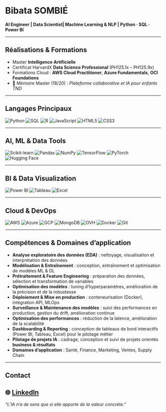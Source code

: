 #  Bibata SOMBIÉ  

**AI Engineer | Data Scientist| Machine Learning & NLP | Python · SQL · Power BI**

---

##  Réalisations & Formations
-  Master **Intelligence Artificielle** 
-  Certificat HarvardX **Data Science Professional** (PH125.1x – PH125.9x)  
-  Formations Cloud : **AWS Cloud Practitioner**, **Azure Fundamentals**, **OCI Foundations**  
- 🥇 Mémoire Master (18/20) : *Plateforme collaborative et IA pour enfants TND*  

---

##  Langages Principaux
![Python](https://img.shields.io/badge/Python-3776AB?style=for-the-badge&logo=python&logoColor=white)
![SQL](https://img.shields.io/badge/SQL-4479A1?style=for-the-badge&logo=postgresql&logoColor=white)
![R](https://img.shields.io/badge/R-276DC3?style=for-the-badge&logo=r&logoColor=white)
![JavaScript](https://img.shields.io/badge/JavaScript-F7DF1E?style=for-the-badge&logo=javascript&logoColor=black)
![HTML5](https://img.shields.io/badge/HTML5-E34F26?style=for-the-badge&logo=html5&logoColor=white)
![CSS3](https://img.shields.io/badge/CSS3-1572B6?style=for-the-badge&logo=css3&logoColor=white)

---

##  AI, ML & Data Tools
![Scikit-learn](https://img.shields.io/badge/scikit--learn-F7931E?style=for-the-badge&logo=scikit-learn&logoColor=white)
![Pandas](https://img.shields.io/badge/Pandas-150458?style=for-the-badge&logo=pandas&logoColor=white)
![NumPy](https://img.shields.io/badge/NumPy-013243?style=for-the-badge&logo=numpy&logoColor=white)
![TensorFlow](https://img.shields.io/badge/TensorFlow-FF6F00?style=for-the-badge&logo=tensorflow&logoColor=white)
![PyTorch](https://img.shields.io/badge/PyTorch-EE4C2C?style=for-the-badge&logo=pytorch&logoColor=white)
![Hugging Face](https://img.shields.io/badge/HuggingFace-FED141?style=for-the-badge&logo=huggingface&logoColor=black)

---

##  BI & Data Visualization
![Power BI](https://img.shields.io/badge/Power%20BI-F2C811?style=for-the-badge&logo=powerbi&logoColor=black)
![Tableau](https://img.shields.io/badge/Tableau-E97627?style=for-the-badge&logo=tableau&logoColor=white)
![Excel](https://img.shields.io/badge/Excel-217346?style=for-the-badge&logo=microsoft-excel&logoColor=white)

---

##  Cloud & DevOps
![AWS](https://img.shields.io/badge/AWS-232F3E?style=for-the-badge&logo=amazonaws&logoColor=white)
![Azure](https://img.shields.io/badge/Azure-0078D4?style=for-the-badge&logo=microsoftazure&logoColor=white)
![GCP](https://img.shields.io/badge/GCP-4285F4?style=for-the-badge&logo=googlecloud&logoColor=white)
![MongoDB](https://img.shields.io/badge/MongoDB-47A248?style=for-the-badge&logo=mongodb&logoColor=white)
![OVH](https://img.shields.io/badge/OVH-123F6D?style=for-the-badge&logo=ovh&logoColor=white)
![Docker](https://img.shields.io/badge/Docker-2496ED?style=for-the-badge&logo=docker&logoColor=white)
![Git](https://img.shields.io/badge/Git-F05032?style=for-the-badge&logo=git&logoColor=white)

---

##  Compétences & Domaines d’application
-  **Analyse exploratoire des données (EDA)** : nettoyage, visualisation et interprétation des données  
-  **Modélisation & Entraînement** : conception, entraînement et optimisation de modèles ML & DL  
-  **Prétraitement & Feature Engineering** : préparation des données, sélection et transformation de variables  
-  **Optimisation des modèles** : tuning d’hyperparamètres, amélioration de la précision et de la robustesse  
-  **Déploiement & Mise en production** : conteneurisation (Docker), intégration API, MLOps  
-  **Surveillance & Maintenance des modèles** : suivi des performances en production, gestion du drift, amélioration continue  
-  **Optimisation des performances** : réduction de la latence, amélioration de la scalabilité  
-  **Dashboarding & Reporting** : conception de tableaux de bord interactifs (Power BI, Tableau, Excel) pour le pilotage métier  
-  **Pilotage de projets IA** : cadrage, conception et suivi de projets orientés **business & résultats**  
-  **Domaines d’application** : Santé, Finance, Marketing, Ventes, Supply Chain  

---

##  Contact
🌐 [LinkedIn](https://www.linkedin.com/in/bibata-sombie)  
---

 *“L’IA n’a de sens que si elle apporte de la valeur concrète.”* 
